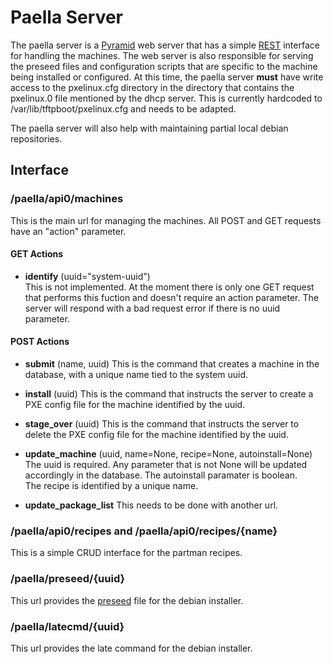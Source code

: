 # Paella Server

The paella server is a [Pyramid](http://www.pylonsproject.org/) web 
server that has a simple
[REST](http://en.wikipedia.org/wiki/Representational_state_transfer) 
interface for handling the machines.  The web server is also responsible 
for serving the preseed files and configuration scripts that are 
specific to the machine being installed or configured.  At this time, 
the paella server **must** have write access to the pxelinux.cfg directory 
in the directory that contains the pxelinux.0 file mentioned by the 
dhcp server.  This is currently hardcoded to /var/lib/tftpboot/pxelinux.cfg 
and needs to be adapted.

The paella server will also help with maintaining partial local debian 
repositories.

## Interface

### /paella/api0/machines

This is the main url for managing the machines.  All POST and GET 
requests have an "action" parameter.

#### GET Actions

- **identify** (uuid="system-uuid")  
  This is not implemented.  At the moment there is only
  one GET request that performs this fuction and doesn't require an 
  action parameter.  The server will respond with a bad request error 
  if there is no uuid parameter.

#### POST Actions

- **submit** (name, uuid)
  This is the command that creates a machine in the database,
  with a unique name tied to the system uuid.

- **install** (uuid)
  This is the command that instructs the server to create a
  PXE config file for the machine identified by the uuid.

- **stage_over** (uuid)
  This is the command that instructs the server to delete the 
  PXE config file for the machine identified by the uuid.

- **update_machine** (uuid, name=None, recipe=None, autoinstall=None)
  The uuid is required.  Any parameter that is not None will be updated 
  accordingly in the database.  The autoinstall paramater is boolean.  
  The recipe is identified by a unique name.
  
- **update_package_list**
  This needs to be done with another url.

### /paella/api0/recipes and /paella/api0/recipes/{name}

This is a simple CRUD interface for the partman recipes.


### /paella/preseed/{uuid}

This url provides the [preseed](#pages/preseed) file for the 
debian installer.

### /paella/latecmd/{uuid}

This url provides the late command for the debian installer.
